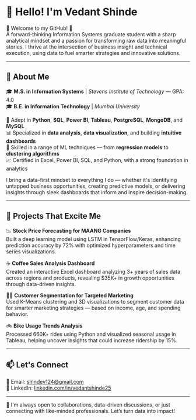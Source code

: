 # 👋 Hello! I'm Vedant Shinde

🌟 Welcome to my GitHub! 🌟  
A forward-thinking Information Systems graduate student with a sharp analytical mindset and a passion for transforming raw data into meaningful stories. I thrive at the intersection of business insight and technical execution, using data to fuel smarter strategies and innovative solutions.

---

## 🔹 About Me

🎓 **M.S. in Information Systems** | *Stevens Institute of Technology* — GPA: 4.0  
🎓 **B.E. in Information Technology** | *Mumbai University*  

🧠 Adept in **Python**, **SQL**, **Power BI**, **Tableau**, **PostgreSQL**, **MongoDB**, and **MySQL**  
📊 Specialized in **data analysis**, **data visualization**, and building **intuitive dashboards**  
🧮 Skilled in a range of ML techniques — from **regression models** to **clustering algorithms**  
📈 Certified in Excel, Power BI, SQL, and Python, with a strong foundation in analytics  

I bring a data-first mindset to everything I do — whether it's identifying untapped business opportunities, creating predictive models, or delivering insights through sleek dashboards that inform and inspire decision-making.

---

## 🚀 Projects That Excite Me

📉 **Stock Price Forecasting for MAANG Companies**  
Built a deep learning model using LSTM in TensorFlow/Keras, enhancing prediction accuracy by 72% with optimized hyperparameters and time series visualizations.

☕ **Coffee Sales Analysis Dashboard**  
Created an interactive Excel dashboard analyzing 3+ years of sales data across regions and products, revealing $35K+ in growth opportunities through data-driven insights.

🧍‍♂️ **Customer Segmentation for Targeted Marketing**  
Used K-Means clustering and 3D visualizations to segment customer data for smarter marketing strategies — based on income, age, and spending behavior.

🚲 **Bike Usage Trends Analysis**  
Processed 660K+ rides using Python and visualized seasonal usage in Tableau, helping uncover insights that could increase ridership by 15%.

---

## 📫 Let's Connect

📧 Email: [shindev124@gmail.com](mailto:shindev124@gmail.com)  
🔗 LinkedIn: [linkedin.com/in/vedantshinde25](http://www.linkedin.com/in/vedantshinde25)  

---

🚀 I'm always open to collaborations, data-driven discussions, or just connecting with like-minded professionals. Let’s turn data into impact!
